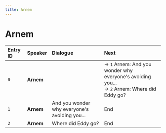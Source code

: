 ```yaml
---
title: Arnem
---
```


# Arnem


| Entry ID | Speaker | Dialogue | Next |
| :------- | :------ | :------- | :------------ |
| `0` | **Arnem** |  | → `1` Arnem: And you wonder why everyone's avoiding you\.\.\.<br>→ `2` Arnem: Where did Eddy go? |
| `1` | **Arnem** | And you wonder why everyone's avoiding you\.\.\. | End |
| `2` | **Arnem** | Where did Eddy go? | End |

